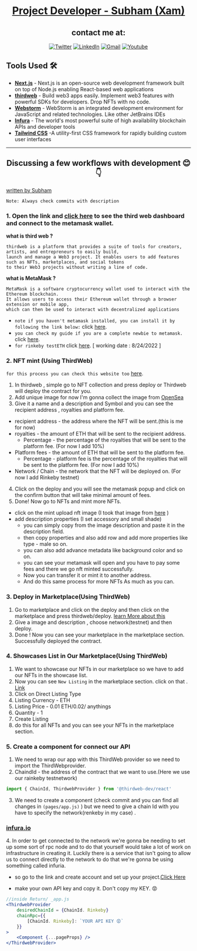 <h1 align="center"><u> Project Developer -  <a href="https://subham-maity.github.io/subham/" target="_blank"><strong>Subham (Xam)</strong></a></u> </h1>
 <div align="center"><h2>contact me at: </h2></div>
<div align="center"><a href="https://twitter.com/code_xam" target="_blank"><img alt="Twitter"
                src="https://img.shields.io/badge/twitter-%231DA1F2.svg?&style=for-the-badge&logo=twitter&logoColor=white" /></a>
        <a href="https://www.linkedin.com/in/subham-xam/" target="_blank"><img alt="LinkedIn"
                src="https://img.shields.io/badge/linkedin-%230077B5.svg?&style=for-the-badge&logo=linkedin&logoColor=white" /></a>
        <a href="mailto:maitysubham4041@gmail.com" target="_blank"><img alt="Gmail"
                src="https://img.shields.io/badge/-Gmail-D14836?style=for-the-badge&logo=Gmail&logoColor=white" /></a>
       <a href="https://www.youtube.com/channel/UCztgfCRJci6nx0VPVZcFstw/featured" target="_blank"><img alt="Youtube"
                src="https://img.shields.io/badge/YouTube-FF0000?style=for-the-badge&logo=youtube&logoColor=white" /> </a> </div>

## Tools Used 🛠️

- [**Next.js**](https://nextjs.org/) - Next.js is an open-source web development framework built on top of Node.js enabling React-based web applications
- [**thirdweb**](https://thirdweb.com/) - Build web3 apps easily. Implement web3 features with powerful SDKs for developers. Drop NFTs with no code.
- [**Webstorm**](https://www.jetbrains.com/webstorm/) - WebStorm is an integrated development environment for JavaScript and related technologies. Like other JetBrains IDEs
- [**Infura**](https://infura.io/) - The world's most powerful suite of high availability blockchain APIs and developer tools
- [**Tailwind CSS**](https://tailwindcss.com/) -A utility-first CSS framework for rapidly building custom user interfaces
***************************
<h2 align="center"> Discussing a few workflows with development 😊👇 </h2>

<u> written by Subham </u> 

```Note: Always check commits with description```


### 1. Open the link and [click here](https://thirdweb.com/contracts) to see the third web dashboard and connect to the metamask wallet.
**what is third web ?**
```text
thirdweb is a platform that provides a suite of tools for creators, artists, and entrepreneurs to easily build,
launch and manage a Web3 project. It enables users to add features such as NFTs, marketplaces, and social tokens
to their Web3 projects without writing a line of code.
```

**what is MetaMask ?**
```text
MetaMask is a software cryptocurrency wallet used to interact with the Ethereum blockchain. 
It allows users to access their Ethereum wallet through a browser extension or mobile app, 
which can then be used to interact with decentralized applications
```
* ```note if you haven't metamask installed, you can install it by following the link below:``` click [here](https://metamask.io/). 
* ```you can check my guide if you are a complete newbie to metamask.``` click [here](https://github.com/Subham-Maity/solidity-tutorial#what-is-metamask-).
* ```for rinkeby testETH``` click [here](https://faucets.chain.link/rinkeby).  [ working date : 8/24/2022 ]



### 2. NFT mint (Using ThirdWeb)
```for this process you can check this website too``` [here](https://www.quicknode.com/guides/solidity/how-to-mint-an-nft-collection-using-thirdweb).


1. In thirdweb , simple go to NFT collection and press deploy or Thirdweb will deploy the contract for you.
2. Add unique image for now I'm gonna collect the image from [OpenSea](https://opensea.io/collection/cryptopunks)
3. Give it a name and a description and Symbol and you can see the recipient address , royalties and platform fee.
* recipient address - the address where the NFT will be sent.(this is me for now)
* royalties - the amount of ETH that will be sent to the recipient address. 
  *  Percentage - the percentage of the royalties that will be sent to the platform fee. (For now I add 10%)
* Platform fees - the amount of ETH that will be sent to the platform fee.
  *  Percentage - platform fee is the percentage of the royalties that will be sent to the platform fee. (For now I add 10%)
* Network / Chain - the network that the NFT will be deployed on. (For now I add Rinkeby testnet)

4. Click on the deploy and you will see the metamask popup and click on the confirm button that will take minimal amount of fees.
5. Done! Now go to NFTs and mint more NFTs.
 * click on the mint upload nft image (I took that image from [here](https://opensea.io/assets/ethereum/0xb47e3cd837ddf8e4c57f05d70ab865de6e193bbb/6039) )
 * add description properties (I set accessory and small shade) 
   * you can simply copy from the image description and paste it in the description field.
   * then copy properties and also add row and add more properties like type - male so on.
   * you can also add advance metadata like background color and so on.
   * you can see your metamask will open and you have to pay some fees and there we go nft minted successfully.
   * Now you can transfer it or mint it to another address.
   * And do this same process for more NFTs As much as you can.


### 3. Deploy in Marketplace(Using ThirdWeb)
1. Go to marketplace and click on the deploy and then click on the marketplace and press thirdweb/deploy. [learn More about this](https://portal.thirdweb.com/pre-built-contracts/marketplace)
2. Give a image and description , choose network(testnet) and then deploy.
3. Done ! Now you can see your marketplace in the marketplace section. Successfully deployed the contract.

### 4. Showcases List in Our Marketplace(Using ThirdWeb)
1. We want to showcase our NFTs in our marketplace so we have to add our NFTs in the showcase list.
2. Now you can see ```New Listing``` in the marketplace section. click on that . [Link](https://thirdweb.com/rinkeby/marketplace/)
3. Click on Direct Listing Type 
4. Listing Currency - ETH
5. Listing Price - 0.01 ETH/0.02/ anythings
6. Quantity - 1
7. Create Listing
8. do this for all NFTs and you can see your NFTs in the marketplace section.

### 5. Create a component for connect our API
1. We need to wrap our app with this ThirdWeb provider so we need to import the ThirdWebprovider.
2. ChaindId - the address of the contract that we want to use.(Here we use our rainkeby testnetwork) 
```jsx
import { ChainId, ThirdwebProvider } from '@thirdweb-dev/react'
```
3. We need to create a component (check commit and you can find all changes in ```(pages/app.js)``` ) but we need to give a chain Id with you have to specify the network(renkeby in my case) .
 <h3><u> infura.io </u> </h3> 
4. In order to get connected to the network we're gonna be needing to set up some sort of rpc node and to do that yourself would take a lot of work on infrastructure in creating it. Luckily there is a service that isn't going to allow us to connect directly to the network to do that we're gonna be using something called infuria.

 * so go to the link and create account and set up your project.[Click Here](https://infura.io/dashboard)

 * make your own API key and copy it. Don't copy my KEY. 😡

```jsx
//inside Return/ _app.js
<ThirdwebProvider
    desiredChainId = {ChainId. Rinkeby}
    chainRpc={{
        [ChainId. Rinkeby]: `YOUR API KEY 😡`
    }}
>
    <Component {...pageProps} />
</ThirdwebProvider>
```
